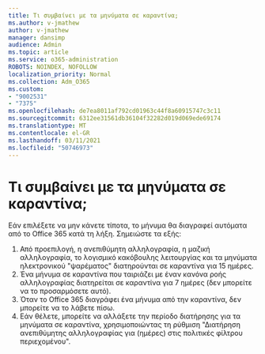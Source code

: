 ```yaml
---
title: Τι συμβαίνει με τα μηνύματα σε καραντίνα;
ms.author: v-jmathew
author: v-jmathew
manager: dansimp
audience: Admin
ms.topic: article
ms.service: o365-administration
ROBOTS: NOINDEX, NOFOLLOW
localization_priority: Normal
ms.collection: Adm_O365
ms.custom:
- "9002531"
- "7375"
ms.openlocfilehash: de7ea8011af792cd01963c44f8a60915747c3c11
ms.sourcegitcommit: 6312ee31561db36104f32282d019d069ede69174
ms.translationtype: MT
ms.contentlocale: el-GR
ms.lasthandoff: 03/11/2021
ms.locfileid: "50746973"
---
```

# <a name="what-happens-to-quarantined-messages"></a>Τι συμβαίνει με τα μηνύματα σε καραντίνα;

Εάν επιλέξετε να μην κάνετε τίποτα, το μήνυμα θα διαγραφεί αυτόματα από το Office 365 κατά τη λήξη. Σημειώστε τα εξής:

1. Από προεπιλογή, η ανεπιθύμητη αλληλογραφία, η μαζική αλληλογραφία, το λογισμικό κακόβουλης λειτουργίας και τα μηνύματα ηλεκτρονικού "ψαρέματος" διατηρούνται σε καραντίνα για 15 ημέρες.
2. Ένα μήνυμα σε καραντίνα που ταιριάζει με έναν κανόνα ροής αλληλογραφίας διατηρείται σε καραντίνα για 7 ημέρες (δεν μπορείτε να το προσαρμόσετε αυτό).
3. Όταν το Office 365 διαγράφει ένα μήνυμα από την καραντίνα, δεν μπορείτε να το λάβετε πίσω.
4. Εάν θέλετε, μπορείτε να αλλάξετε την περίοδο διατήρησης για τα μηνύματα σε καραντίνα, χρησιμοποιώντας τη ρύθμιση "Διατήρηση ανεπιθύμητης αλληλογραφίας για (ημέρες) στις πολιτικές φίλτρου περιεχομένου".
